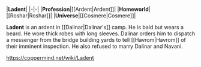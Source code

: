 |**Ladent**|
|-|-|
|**Profession**|[[Ardent\|Ardent]]|
|**Homeworld**|[[Roshar\|Roshar]]|
|**Universe**|[[Cosmere\|Cosmere]]|

**Ladent** is an ardent in [[Dalinar\|Dalinar's]] camp.
He is bald but wears a beard. He wore thick robes with long sleeves.
Dalinar orders him to dispatch a messenger from the bridge building yards to tell [[Havrom\|Havrom]] of their imminent inspection.
He also refused to marry Dalinar and Navani.



https://coppermind.net/wiki/Ladent